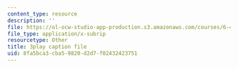 ```yaml
---
content_type: resource
description: ''
file: https://ol-ocw-studio-app-production.s3.amazonaws.com/courses/6-451-principles-of-digital-communication-ii-spring-2005/8fa5bca3cba59820d2d7f02432423751_8HvTaOrTokc.srt
file_type: application/x-subrip
resourcetype: Other
title: 3play caption file
uid: 8fa5bca3-cba5-9820-d2d7-f02432423751
---
```

